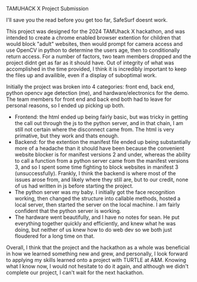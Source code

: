 TAMUHACK X Project Submission 

I'll save you the read before you get too far, SafeSurf doesnt work. 

This project was designed for the 2024 TAMUhack X hackathon, and was intended to create a chrome enabled browser extention for children that would block "adult" websites, then would prompt for camera access and use OpenCV in python to determine the users age, then to conditionally return access. For a number of factors, two team members dropped and the project didnt get as far as it should have. Out of integrity of what was accomplished in the time provided, I think it is incredibly important to keep the files up and availible, even if a display of suboptimal work.

Initially the project was broken into 4 categories: front end, back end, python opencv age detection (me), and hardware/electronics for the demo. The team members for front end and back end both had to leave for personal reasons, so I ended up picking up both. 
 - Frontend: the html ended up being fairly basic, but was tricky in getting the call out through the js to the python server, and in that chain, I am still not certain where the disconnect came from. The html is very primative, but they work and thats enough.
 - Backend: for the extention the manifest file ended up being substantially more of a headache than it should have been because the convenient website blocker is for manifest versions 2 and under, whereas the ability to call a function from a python server came from the manifest versions 3, and so I spent some time fighting to block websites in manifest 3 (unsuccessfully). Frankly, I think the backend is where most of the issues arose from, and likely where they still are, but to our credit, none of us had written in js before starting the project.
 - The python server was my baby. I initially got the face recognition working, then changed the structure into callable methods, hosted a local server, then started the server on the local machine. I am fairly confident that the python server is working.
 - The hardware went beautifully, and I have no notes for sean. He put everything together quickly and efficiently, and knew what he was doing, but neither of us knew how to do web dev so we both just floudered for a long time on that.

Overall, I think that the project and the hackathon as a whole was beneficial in how we learned something new and grew, and personally, I look forward to applying my skills learned onto a project with TURTLE at A&M. Knowing what I know now, I would not hesitate to do it again, and although we didn't complete our project, I can't wait for the next hackathon.
